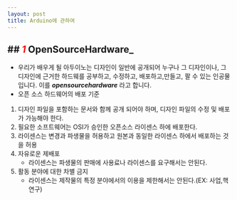 ```yaml
---
layout: post
title: Arduino에 관하여
---
```

## ## **_<span style="color:red"> 1_ OpenSourceHardware</span>_**
* 우리가 배우게 될 아두이노는 디자인이 일반에 공개되어 누구나 그 디자인이나, 그 디자인에 근거한 하드웨를 공부하고, 수정하고, 배포하고,만들고, 팔 수 있는 인공물입니다. 이를 **_opensourcehardware_** 라고 합니다.
* 오픈 소스 하드웨어의 배포 기준
1. 디자인 파일을 포함하는 문서와 함께 공개 되어야 하며, 디자인 파일의 수정 및 배포가 가능해야 한다.
1. 필요한 소프트웨어는 OSI가 승인한 오픈소스 라이센스 하에 배포한다.
1. 라이센스는 변경과 파생물을 허용하고 원본과 동일한 라이센스 하에서 배포하는 것을 허용
1. 자유로운 제배포
    * 라이센스는 파생물의 판매에 사용료나 라이센스를 요구해서는 안된다.
1. 활동 분야에 대한 차별 금지
    * 라이센스는 제작물의 특정 분야에서의 이용을 제한해서는 안된다.(EX: 사업,핵 연구)